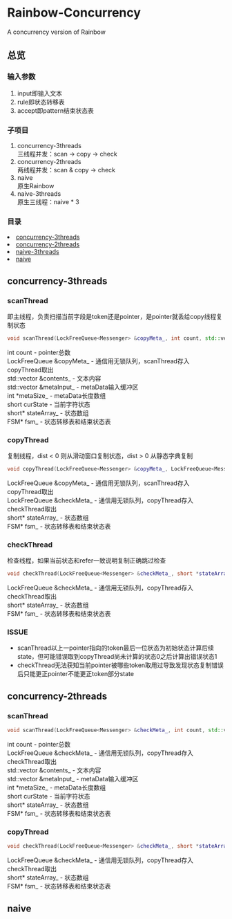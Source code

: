# Rainbow-Concurrency
A concurrency version of Rainbow
## 总览
### 输入参数  
1. input即输入文本  
2. rule即状态转移表  
3. accept即pattern结束状态表  
### 子项目
1. concurrency-3threads  
三线程并发：scan -> copy -> check
2. concurrency-2threads  
两线程并发：scan & copy -> check
3. naive  
原生Rainbow
4. naive-3threads  
原生三线程：naive * 3  
### 目录
<li><a href="#concurrency-3threads">concurrency-3threads</a> </li>
<li><a href="#concurrency-2threads">concurrency-2threads</a> </li>
<li><a href="#naive-3threads">naive-3threads</a> </li>
<li><a href="#naive">naive</a> </li>

## <h2 id = "concurrency-3threads">concurrency-3threads</h2>
### scanThread
即主线程，负责扫描当前字段是token还是pointer，是pointer就丢给copy线程复制状态  
```cpp
void scanThread(LockFreeQueue<Messenger> &copyMeta_, int count, std::vector<MemBuf> &contents_, std::vector<MemBuf> &metaInput_, int *metaSize_, short curState, short *stateArray_, FSM* fsm_);
```
int count - pointer总数  
LockFreeQueue<Messenger> &copyMeta_ - 通信用无锁队列，scanThread存入 copyThread取出  
std::vector<MemBuf> &contents_ - 文本内容  
std::vector<MemBuf> &metaInput_ - metaData输入缓冲区      
int &#42;metaSize_ - metaData长度数组  
short curState - 当前字符状态  
short&#42; stateArray_ - 状态数组  
FSM&#42; fsm_ - 状态转移表和结束状态表
### copyThread
复制线程，dist < 0 则从滑动窗口复制状态，dist > 0 从静态字典复制
```cpp
void copyThread(LockFreeQueue<Messenger> &copyMeta_, LockFreeQueue<Messenger> &checkMeta_, short *stateArray_, FSM* fsm_);
``` 
LockFreeQueue<Messenger> &copyMeta_ - 通信用无锁队列，scanThread存入 copyThread取出  
LockFreeQueue<Messenger> &checkMeta_ - 通信用无锁队列，copyThread存入 checkThread取出  
short&#42; stateArray_ - 状态数组  
FSM&#42; fsm_ - 状态转移表和结束状态表
### checkThread
检查线程，如果当前状态和refer一致说明复制正确跳过检查
```cpp
void checkThread(LockFreeQueue<Messenger> &checkMeta_, short *stateArray_, FSM* fsm_);
``` 
LockFreeQueue<Messenger> &checkMeta_ - 通信用无锁队列，copyThread存入 checkThread取出  
short&#42; stateArray_ - 状态数组  
FSM&#42; fsm_ - 状态转移表和结束状态表
### ISSUE
- scanThread以上一pointer指向的token最后一位状态为初始状态计算后续state，但可能错误取到copyThread尚未计算的状态0之后计算出错误状态1  
- checkThread无法获知当前pointer被哪些token取用过导致发现状态复制错误后只能更正pointer不能更正token部分state
## <h2 id = "concurrency-2threads">concurrency-2threads</h2>
### scanThread
```cpp
void scanThread(LockFreeQueue<Messenger> &checkMeta_, int count, std::vector<MemBuf> &contents_, std::vector<MemBuf> &metaInput_, int *metaSize_, short curState, short *stateArray_, FSM* fsm_);
```
int count - pointer总数  
LockFreeQueue<Messenger> &checkMeta_ - 通信用无锁队列，copyThread存入 checkThread取出    
std::vector<MemBuf> &contents_ - 文本内容  
std::vector<MemBuf> &metaInput_ - metaData输入缓冲区  
int &#42;metaSize_ - metaData长度数组  
short curState - 当前字符状态  
short&#42; stateArray_ - 状态数组  
FSM&#42; fsm_ - 状态转移表和结束状态表
### copyThread
```cpp
void checkThread(LockFreeQueue<Messenger> &checkMeta_, short *stateArray_, FSM* fsm_);
```
LockFreeQueue<Messenger> &checkMeta_ - 通信用无锁队列，copyThread存入 checkThread取出  
short&#42; stateArray_ - 状态数组  
FSM&#42; fsm_ - 状态转移表和结束状态表
## <h2 id = "naive">naive</h2>